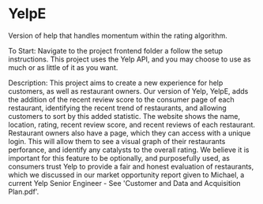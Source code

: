 # YelpE
Version of help that handles momentum within the rating algorithm. 

To Start:
Navigate to the project frontend folder a follow the setup instructions. This project uses the Yelp API, and you may choose to use as much or as little of it as you want.

Description:
This project aims to create a new experience for help customers, as well as restaurant owners. Our version of Yelp, YelpE, adds the addition of the recent review score
to the consumer page of each restaurant, identifying the recent trend of restaurants, and allowing customers to sort by this added statistic. The website shows the 
name, location, rating, recent review score, and recent reviews of each restaurant. Restaurant owners also have a page, which they can access with a unique login. This 
will allow them to see a visual graph of their restaurants perforance, and identify any catalysts to the overall rating. We believe it is important for this feature to 
be optionally, and purposefully used, as consumers trust Yelp to provide a fair and honest evaluation of restaurants, which we discussed in our market opportunity report
given to Michael, a current Yelp Senior Engineer - See 'Customer and Data and Acquisition Plan.pdf'. 
